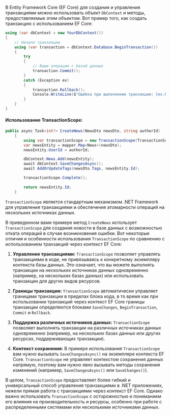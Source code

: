
В Entity Framework Core (EF Core) для создания и управления транзакциями можно использовать объект `DbContext` и методы, предоставляемые этим объектом. Вот пример того, как создать транзакцию с использованием EF Core:

```C#
using (var dbContext = new YourDbContext())
{
    // Начало транзакции
    using (var transaction = dbContext.Database.BeginTransaction())
    {
        try
        {
            // Ваши операции с базой данных
            transaction.Commit();
        }
        catch (Exception ex)
        {
            transaction.Rollback();
            Console.WriteLine($"Ошибка при выполнении транзакции: {ex.Message}");
        }
    }
}

```

#### Использование TransactionScope:

```C#
public async Task<int?> CreateNews(NewsDto newsDto, string authorId)
    {
        using var transactionScope = new TransactionScope(TransactionScopeAsyncFlowOption.Enabled);
        var newsEntity = mapper.Map<News>(newsDto);
        newsEntity.UserId = authorId;

        dbContext.News.Add(newsEntity);
        await dbContext.SaveChangesAsync();
        await AddOrUpdateTags(newsDto.Tags, newsEntity.Id);

        transactionScope.Complete();
        
        return newsEntity.Id;
    }
```

`TransactionScope` является стандартным механизмом .NET Framework для управления транзакциями и обеспечения атомарности операций на нескольких источниках данных.

В приведенном вами примере метод `CreateNews` использует `TransactionScope` для создания новости в базе данных с возможностью отката операций в случае возникновения ошибки. Вот некоторые отличия и особенности использования `TransactionScope` по сравнению с использованием транзакций через контекст EF Core:

1. **Управление транзакциями:** `TransactionScope` позволяет управлять транзакциями в коде, не привязываясь к конкретному экземпляру контекста базы данных. Это означает, что вы можете выполнять транзакции на нескольких источниках данных одновременно (например, на нескольких базах данных) или использовать транзакции для других видов ресурсов.

2. **Границы транзакции:** `TransactionScope` автоматически управляет границами транзакции в пределах блока кода, в то время как при использовании транзакций через контекст EF Core границы транзакции определяются блоками `SaveChanges`, `BeginTransaction`, `Commit` и `Rollback`.

3. **Поддержка различных источников данных:** `TransactionScope` позволяет выполнять транзакции на различных источниках данных одновременно (например, на нескольких базах данных или других ресурсах, поддерживающих транзакции).

4. **Контекст сохранения:** В примере использования `TransactionScope` вам нужно вызывать `SaveChangesAsync()` на экземпляре контекста EF Core. `TransactionScope` не управляет контекстом сохранения данных напрямую, поэтому вам нужно явно вызывать методы сохранения изменений (например, `SaveChangesAsync()` или `SaveChanges()`).


В целом, `TransactionScope` предоставляет более гибкий и универсальный способ управления транзакциями в .NET приложениях, нежели прямая работа с транзакциями через контекст EF Core. Однако важно использовать `TransactionScope` с осторожностью и пониманием его влияния на производительность и ресурсы, особенно при работе с распределенными системами или несколькими источниками данных.
